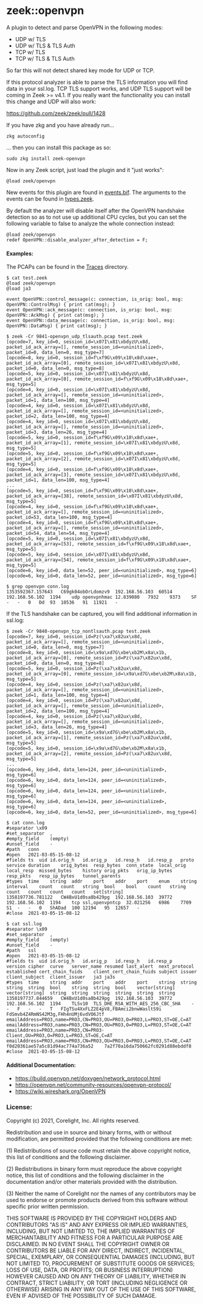 
zeek::openvpn
=================================

A plugin to detect and parse OpenVPN in the following modes:

- UDP w/ TLS
- UDP w/ TLS & TLS Auth
- TCP w/ TLS
- TCP w/ TLS & TLS Auth

So far this will not detect shared key mode for UDP or TCP.

If this protocol analyzer is able to parse the TLS information
you will find data in your ssl.log.  TCP TLS support works,
and UDP TLS support will be coming in Zeek >= v4.1.  If you really want
the functionality you can install this change and UDP will also work:

https://github.com/zeek/zeek/pull/1428

If you have zkg and you have already run...

```
zkg autoconfig
```

... then you can install this package as so:

```
sudo zkg install zeek-openvpn
```

Now in any Zeek script, just load the plugin and it "just works":

```
@load zeek/openvpn
```

New events for this plugin are found in [events.bif](src/events.bif).
The arguments to the events can be found in [types.zeek](scripts/types.zeek).

By default the analyzer will disable itself after the OpenVPN handshake detection
so as to not use up additional CPU cycles, but you can set the following variable to false
to analyze the whole connection instead:

```
@load zeek/openvpn
redef OpenVPN::disable_analyzer_after_detection = F;
```

#### Examples:

The PCAPs can be found in the [Traces](tests/Traces) directory.

```
$ cat test.zeek
@load zeek/openvpn
@load ja3

event OpenVPN::control_message(c: connection, is_orig: bool, msg: OpenVPN::ControlMsg) { print cat(msg); }
event OpenVPN::ack_message(c: connection, is_orig: bool, msg: OpenVPN::AckMsg) { print cat(msg); }
event OpenVPN::data_message(c: connection, is_orig: bool, msg: OpenVPN::DataMsg) { print cat(msg); }

$ zeek -Cr 9841-openvpn_udp_tlsauth.pcap test.zeek
[opcode=7, key_id=0, session_id=\x07I\x81\xbdyzU\x8d, packet_id_ack_array=[], remote_session_id=<uninitialized>, packet_id=0, data_len=0, msg_type=7]
[opcode=8, key_id=0, session_id=f\xf9G\x09\x18\x8d\xae+, packet_id_ack_array=[0], remote_session_id=\x07I\x81\xbdyzU\x8d, packet_id=0, data_len=0, msg_type=8]
[opcode=5, key_id=0, session_id=\x07I\x81\xbdyzU\x8d, packet_id_ack_array=[0], remote_session_id=f\xf9G\x09\x18\x8d\xae+, msg_type=5]
[opcode=4, key_id=0, session_id=\x07I\x81\xbdyzU\x8d, packet_id_ack_array=[], remote_session_id=<uninitialized>, packet_id=1, data_len=100, msg_type=4]
[opcode=4, key_id=0, session_id=\x07I\x81\xbdyzU\x8d, packet_id_ack_array=[], remote_session_id=<uninitialized>, packet_id=2, data_len=100, msg_type=4]
[opcode=4, key_id=0, session_id=\x07I\x81\xbdyzU\x8d, packet_id_ack_array=[], remote_session_id=<uninitialized>, packet_id=3, data_len=26, msg_type=4]
[opcode=5, key_id=0, session_id=f\xf9G\x09\x18\x8d\xae+, packet_id_ack_array=[1], remote_session_id=\x07I\x81\xbdyzU\x8d, msg_type=5]
[opcode=5, key_id=0, session_id=f\xf9G\x09\x18\x8d\xae+, packet_id_ack_array=[2], remote_session_id=\x07I\x81\xbdyzU\x8d, msg_type=5]
[opcode=4, key_id=0, session_id=f\xf9G\x09\x18\x8d\xae+, packet_id_ack_array=[3], remote_session_id=\x07I\x81\xbdyzU\x8d, packet_id=1, data_len=100, msg_type=4]
...
[opcode=5, key_id=0, session_id=f\xf9G\x09\x18\x8d\xae+, packet_id_ack_array=[38], remote_session_id=\x07I\x81\xbdyzU\x8d, msg_type=5]
[opcode=4, key_id=0, session_id=f\xf9G\x09\x18\x8d\xae+, packet_id_ack_array=[], remote_session_id=<uninitialized>, packet_id=53, data_len=100, msg_type=4]
[opcode=4, key_id=0, session_id=f\xf9G\x09\x18\x8d\xae+, packet_id_ack_array=[], remote_session_id=<uninitialized>, packet_id=54, data_len=54, msg_type=4]
[opcode=5, key_id=0, session_id=\x07I\x81\xbdyzU\x8d, packet_id_ack_array=[53], remote_session_id=f\xf9G\x09\x18\x8d\xae+, msg_type=5]
[opcode=5, key_id=0, session_id=\x07I\x81\xbdyzU\x8d, packet_id_ack_array=[54], remote_session_id=f\xf9G\x09\x18\x8d\xae+, msg_type=5]
[opcode=6, key_id=0, data_len=52, peer_id=<uninitialized>, msg_type=6]
[opcode=6, key_id=0, data_len=52, peer_id=<uninitialized>, msg_type=6]

$ grep openvpn conn.log
1353592367.157643	C69gk04obOrLdomzv9	192.168.56.103	60514	192.168.56.102	1194	udp	openvpnhmac	12.839080	7932	9373	SF	-	-	0	Dd	93	10536	91	11921	-
```

If the TLS handshake can be captured, you will find additional information in ssl.log:


```
$ zeek -Cr 9840-openvpn_tcp_nontlsauth.pcap test.zeek
[opcode=7, key_id=0, session_id=Pz(\xa7\x82ux\x8d, packet_id_ack_array=[], remote_session_id=<uninitialized>, packet_id=0, data_len=0, msg_type=7]
[opcode=8, key_id=0, session_id=\x9a\xd7G\xbe\xb2M\x8a\x1b, packet_id_ack_array=[0], remote_session_id=Pz(\xa7\x82ux\x8d, packet_id=0, data_len=0, msg_type=8]
[opcode=5, key_id=0, session_id=Pz(\xa7\x82ux\x8d, packet_id_ack_array=[0], remote_session_id=\x9a\xd7G\xbe\xb2M\x8a\x1b, msg_type=5]
[opcode=4, key_id=0, session_id=Pz(\xa7\x82ux\x8d, packet_id_ack_array=[], remote_session_id=<uninitialized>, packet_id=1, data_len=100, msg_type=4]
[opcode=4, key_id=0, session_id=Pz(\xa7\x82ux\x8d, packet_id_ack_array=[], remote_session_id=<uninitialized>, packet_id=2, data_len=100, msg_type=4]
[opcode=4, key_id=0, session_id=Pz(\xa7\x82ux\x8d, packet_id_ack_array=[], remote_session_id=<uninitialized>, packet_id=3, data_len=26, msg_type=4]
[opcode=5, key_id=0, session_id=\x9a\xd7G\xbe\xb2M\x8a\x1b, packet_id_ack_array=[1], remote_session_id=Pz(\xa7\x82ux\x8d, msg_type=5]
[opcode=5, key_id=0, session_id=\x9a\xd7G\xbe\xb2M\x8a\x1b, packet_id_ack_array=[2], remote_session_id=Pz(\xa7\x82ux\x8d, msg_type=5]
...
[opcode=6, key_id=0, data_len=124, peer_id=<uninitialized>, msg_type=6]
[opcode=6, key_id=0, data_len=124, peer_id=<uninitialized>, msg_type=6]
[opcode=6, key_id=0, data_len=124, peer_id=<uninitialized>, msg_type=6]
[opcode=6, key_id=0, data_len=124, peer_id=<uninitialized>, msg_type=6]
[opcode=6, key_id=0, data_len=52, peer_id=<uninitialized>, msg_type=6]

$ cat conn.log
#separator \x09
#set_separator	,
#empty_field	(empty)
#unset_field	-
#path	conn
#open	2021-03-05-15-08-12
#fields	ts	uid	id.orig_h	id.orig_p	id.resp_h	id.resp_p	proto	service	duration	orig_bytes	resp_bytes	conn_state	local_orig	local_resp	missed_bytes	history	orig_pkts	orig_ip_bytes	resp_pkts	resp_ip_bytes	tunnel_parents
#types	time	string	addr	port	addr	port	enum	string	interval	count	count	string	bool	bool	count	string	count	count	count	count	set[string]
1358197736.781122	CW4BxU1d0sa8b429pg	192.168.56.103	39772	192.168.56.102	1194	tcp	ssl,openvpntcp	32.021256	6986	7709	S1	-	-	0	ShADad	100	12194	95	12657	-
#close	2021-03-05-15-08-12

$ cat ssl.log
#separator \x09
#set_separator	,
#empty_field	(empty)
#unset_field	-
#path	ssl
#open	2021-03-05-15-08-12
#fields	ts	uid	id.orig_h	id.orig_p	id.resp_h	id.resp_p	version	cipher	curve	server_name	resumed	last_alert	next_protocol	established	cert_chain_fuids	client_cert_chain_fuids	subject	issuer	client_subject	client_issuer	ja3	ja3s
#types	time	string	addr	port	addr	port	string	string	string	string	bool	string	string	bool	vector[string]	vector[string]	string	string	string	string	string	string
1358197737.844659	CW4BxU1d0sa8b429pg	192.168.56.103	39772	192.168.56.102	1194	TLSv10	TLS_DHE_RSA_WITH_AES_256_CBC_SHA	-	-	F	-	-	T	FIgTSu4XxFLZ2E4pV8,FBAmci2bnwWasltS9i	FdSmvb4Z4RmNS42M3g,FHh4nUMj6vdVO6Jtf	emailAddress=PRO3,name=PRO3,CN=PRO3,OU=PRO3,O=PRO3,L=PRO3,ST=OE,C=AT	emailAddress=PRO3,name=PRO3,CN=PRO3,OU=PRO3,O=PRO3,L=PRO3,ST=OE,C=AT	emailAddress=PRO3,name=PRO3,CN=PRO3-Client,OU=PRO3,O=PRO3,L=PRO3,ST=OE,C=AT	emailAddress=PRO3,name=PRO3,CN=PRO3,OU=PRO3,O=PRO3,L=PRO3,ST=OE,C=AT	f0d20361ae57a5c81d94ac774a736a52	7a2f70a16da750662fc0291d88ebddf8
#close	2021-03-05-15-08-12
```



#### Additional Documentation:

- https://build.openvpn.net/doxygen/network_protocol.html
- https://openvpn.net/community-resources/openvpn-protocol/
- https://wiki.wireshark.org/OpenVPN

### License:

Copyright (c) 2021, Corelight, Inc. All rights reserved.

Redistribution and use in source and binary forms, with or without
modification, are permitted provided that the following conditions are
met:

(1) Redistributions of source code must retain the above copyright
    notice, this list of conditions and the following disclaimer.

(2) Redistributions in binary form must reproduce the above copyright
    notice, this list of conditions and the following disclaimer in
    the documentation and/or other materials provided with the
    distribution.

(3) Neither the name of Corelight nor the names of any contributors
    may be used to endorse or promote products derived from this
    software without specific prior written permission.

THIS SOFTWARE IS PROVIDED BY THE COPYRIGHT HOLDERS AND CONTRIBUTORS
"AS IS" AND ANY EXPRESS OR IMPLIED WARRANTIES, INCLUDING, BUT NOT
LIMITED TO, THE IMPLIED WARRANTIES OF MERCHANTABILITY AND FITNESS FOR
A PARTICULAR PURPOSE ARE DISCLAIMED. IN NO EVENT SHALL THE COPYRIGHT
OWNER OR CONTRIBUTORS BE LIABLE FOR ANY DIRECT, INDIRECT, INCIDENTAL,
SPECIAL, EXEMPLARY, OR CONSEQUENTIAL DAMAGES (INCLUDING, BUT NOT
LIMITED TO, PROCUREMENT OF SUBSTITUTE GOODS OR SERVICES; LOSS OF USE,
DATA, OR PROFITS; OR BUSINESS INTERRUPTION) HOWEVER CAUSED AND ON ANY
THEORY OF LIABILITY, WHETHER IN CONTRACT, STRICT LIABILITY, OR TORT
(INCLUDING NEGLIGENCE OR OTHERWISE) ARISING IN ANY WAY OUT OF THE USE
OF THIS SOFTWARE, EVEN IF ADVISED OF THE POSSIBILITY OF SUCH DAMAGE.
